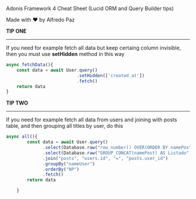 Adonis Framework 4 Cheat Sheet (Lucid ORM and Query Builder tips)

Made with ❤️ by Alfredo Paz



**TIP ONE**

_____________________

If you need for example fetch all data but keep certaing column invisible, then you must use **setHidden** method in this way

```javascript
async fetchData(){
    const data = await User.query()
    					   .setHidden(['created_at'])
     					   .fetch()
    return data
}
```



**TIP TWO**

______________

If you need for example fetch all data from users and joining with posts table, and then grouping all titles by user, do this

```javascript
async all(){
		const data = await User.query()
			  .select(Database.raw("row_number() OVER(ORDER BY namePost) AS NP"))	    				  .select("nameUser")
			  .select(Database.raw("GROUP_CONCAT(namePost) AS Listado"))
		      .join("posts", "users.id", "=", "posts.user_id")
			  .groupBy("nameUser")
			  .orderBy("NP")
			  .fetch()
		return data

	}
```

